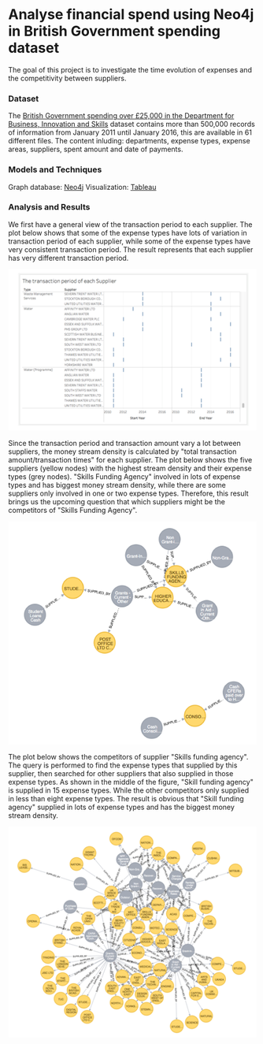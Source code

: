# Analyse financial spend using Neo4j in British Government spending dataset
The goal of this project is to investigate the time evolution of expenses and the competitivity between suppliers. 

### Dataset
The [British Government spending over £25,000 in the Department for Business, Innovation and Skills](https://data.gov.uk/dataset/22a8f668-9cf5-43b6-b097-8be0303ad74d/spend-over-25-000-in-the-department-for-business-innovation-and-skills)
dataset contains more than 500,000 records of information from January 2011 until January 2016, this are available in 61 different files. 
The content inluding: departments, expense types, expense areas, suppliers, spent amount and date of payments.

### Models and Techniques
Graph database: [Neo4j](https://neo4j.com)
Visualization: [Tableau](https://www.tableau.com)

### Analysis and Results
We first have a general view of the transaction period to each supplier. The plot below shows that some of the expense types 
have lots of variation in transaction period of each supplier, while some of the expense types have very consistent transaction
period. The result represents that each supplier has very different transaction period.

<p align="center">
  <img width="544" src="https://github.com/chinfang/financial-spend-analysis/blob/master/img/transaction_period.png" />
</p>

Since the transaction period and transaction amount vary a lot between suppliers, the money stream density is calculated by "total transaction amount/transaction times" for each supplier. The plot below shows the five suppliers (yellow nodes) with the highest stream density and their expense types (grey nodes). "Skills Funding Agency" involved in lots of expense types and has biggest money stream density, while there are some suppliers only involved in one or two expense types. Therefore, this result brings us the upcoming question that which suppliers might be the competitors of "Skills Funding Agency".

<p align="center">
  <img width="544" src="https://github.com/chinfang/financial-spend-analysis/blob/master/img/biggest_money_stream_density.png" />
</p>

The plot below shows the competitors of supplier "Skills funding agency". The query is performed to find the expense types that supplied by this supplier, then searched for other suppliers that also supplied in those expense types. As shown in the middle of the figure, "Skill funding agency" is supplied in 15 expense types. While the other competitors only supplied in less than eight expense types. The result is obvious that "Skill funding agency" supplied in lots of expense types and has the biggest money stream density.

<p align="center">
  <img width="544" src="https://github.com/chinfang/financial-spend-analysis/blob/master/img/competitors.png" />
</p>

